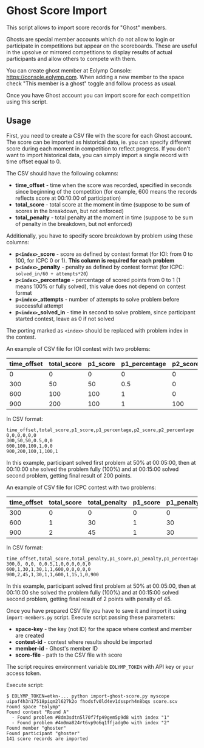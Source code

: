 # Ghost Score Import

This script allows to import score records for "Ghost" members.

Ghosts are special member accounts which do not allow to login or participate in competitions but appear on the scoreboards. These are useful in the upsolve or mirrored competitions to display results of actual participants and allow others to compete with them. 

You can create ghost member at Eolymp Console: https://console.eolymp.com. When adding a new member to the space check "This member is a ghost" toggle and follow process as usual.

Once you have Ghost account you can import score for each competition using this script. 

## Usage

First, you need to create a CSV file with the score for each Ghost account. The score can be imported as historical data, ie. you can specify different score during each moment in competition to reflect progress. If you don't want to import historical data, you can simply import a single record with time offset equal to 0.

The CSV should have the following columns:
- **time_offset** - time when the score was recorded, specified in seconds since beginning of the competition (for example, 600 means the records reflects score at 00:10:00 of participation)
- **total_score** - total score at the moment in time (suppose to be sum of scores in the breakdown, but not enforced)
- **total_penalty** - total penalty at the moment in time (suppose to be sum of penalty in the breakdown, but not enforced)

Additionally, you have to specify score breakdown by problem using these columns:
- **p`<index>`_score** - score as defined by contest format (for IOI: from 0 to 100, for ICPC 0 or 1). **This column is required for each problem**
- **p`<index>`_penalty** - penalty as defined by contest format (for ICPC: `solved_in/60 + attempts*20`)
- **p`<index>`_percentage** - percentage of scored points from 0 to 1 (1 means 100% or fully solved), this value does not depend on contest format
- **p`<index>`_attempts** - number of attempts to solve problem before successful attempt
- **p`<index>`_solved_in** - time in second to solve problem, since participant started contest, leave as 0 if not solved

The porting marked as `<index>` should be replaced with problem index in the contest.

An example of CSV file for IOI contest with two problems:

|time_offset|total_score|p1_score|p1_percentage|p2_score|p2_percentage|
|-|-|-|-|-|-|
|0|0|0|0|0|0|
|300|50|50|0.5|0|0|
|600|100|100|1|0|0|
|900|200|100|1|100|1|

In CSV format:

```csv
time_offset,total_score,p1_score,p1_percentage,p2_score,p2_percentage
0,0,0,0,0,0
300,50,50,0.5,0,0
600,100,100,1,0,0
900,200,100,1,100,1
```

In this example, participant solved first problem at 50% at 00:05:00, then at 00:10:00 she solved the problem fully (100%) and at 00:15:00 solved second problem, getting final result of 200 points.

An example of CSV file for ICPC contest with two problems:

|time_offset|total_score|total_penalty|p1_score|p1_penalty|p1_percentage|p1_attempts|p1_solved_in|p2_score|p2_penalty|p2_percentage|p2_attempts|p2_solved_in|
|-|-|-|-|-|-|-|-|-|-|-|-|-|
|300|0|0|0|0|0.5|1|0|0|0|0|0|0|
|600|1|30|1|30|1|1|600|0|0|0|0|0|
|900|2|45|1|30|1|1|600|1|15|1|0|900|


In CSV format:

```csv
time_offset,total_score,total_penalty,p1_score,p1_penalty,p1_percentage,p1_attempts,p1_solved_in,p2_score,p2_penalty,p2_percentage,p2_attempts,p2_solved_in
300,0, 0,0, 0,0.5,1,0,0,0,0,0,0
600,1,30,1,30,1,1,600,0,0,0,0,0
900,2,45,1,30,1,1,600,1,15,1,0,900
```

In this example, participant solved first problem at 50% at 00:05:00, then at 00:10:00 she solved the problem fully (100%) and at 00:15:00 solved second problem, getting final result of 2 points with penalty of 45.

Once you have prepared CSV file you have to save it and import it using `import-members.py` script. Execute script passing these parameters:

- **space-key** - the key (not ID) for the space where contest and member are created
- **contest-id** - contest where results should be imported
- **member-id** - Ghost's member ID
- **score-file** - path to the CSV file with score

The script requires environment variable `EOLYMP_TOKEN` with API key or your access token.

Execute script:

```shell
$ EOLYMP_TOKEN=etkn-... python import-ghost-score.py myscope uipaf4h3n17518piqm2l627k2o fhodsfv0ld4ev1dssprh4n8bqs score.scv
Found space "Eolymp"
Found contest "Round A"
  - Found problem #8dm3sdtn5l70f7fp49gem5p9d8 with index "1"
  - Found problem #4m0ma824rt6vp9o6q1ffjadg0o with index "2"
Found member "ghoster"
Found participant "ghoster"
141 score records are imported
```
